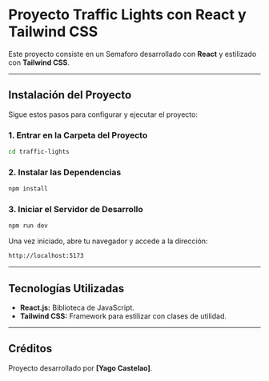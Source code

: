 # Proyecto Traffic Lights con React y Tailwind CSS

Este proyecto consiste en un Semaforo desarrollado con **React** y estilizado con **Tailwind CSS**.

---

## Instalación del Proyecto

Sigue estos pasos para configurar y ejecutar el proyecto:

### 1. Entrar en la Carpeta del Proyecto

```bash
cd traffic-lights
```

### 2. Instalar las Dependencias

```bash
npm install
```

### 3. Iniciar el Servidor de Desarrollo

```bash
npm run dev
```

Una vez iniciado, abre tu navegador y accede a la dirección:

```bash
http://localhost:5173
```

---

## Tecnologías Utilizadas

- **React.js:** Biblioteca de JavaScript.
- **Tailwind CSS:** Framework para estilizar con clases de utilidad.

---

## Créditos

Proyecto desarrollado por **[Yago Castelao]**.
